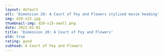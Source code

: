 ```yaml
---
layout: default
alt: 'Dimension 20: A Court of Fey and Flowers stylized movie heading'
img: d20-s15.jpg
thumbnail-img: d20-s15-small.png
date: 2022-01-01
title: 'Dimension 20: A Court of Fey and Flowers'
old: true
rating: good
subhead: A Court of Fey and Flowers
---
```

